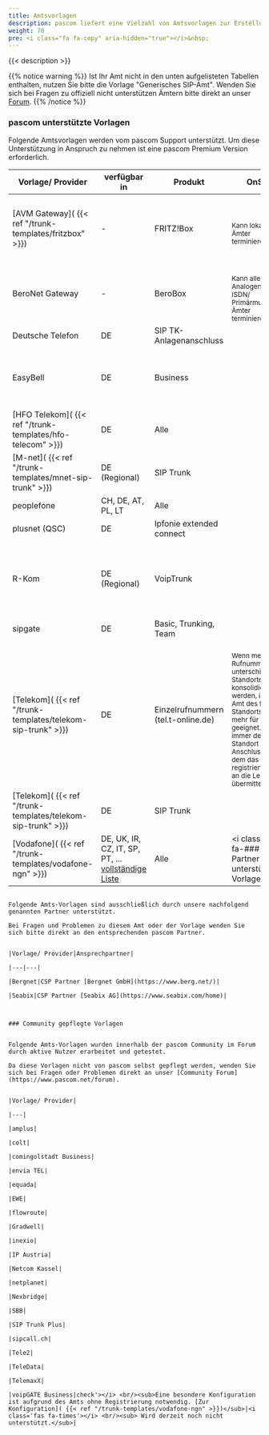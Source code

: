 ```yaml
---
title: Amtsvorlagen
description: pascom liefert eine Vielzahl von Amtsvorlagen zur Erstellung von SIP-, Analog- und ISDN-Ämtern mit. Diese Vorlagen helfen Ihnen bei der Einrichtung und legen automatisch passende Rufregeln an.
weight: 70
pre: <i class="fa fa-copy" aria-hidden="true"></i>&nbsp;
---
```


{{< description >}}

{{% notice warning %}}
Ist Ihr Amt nicht in den unten aufgelisteten Tabellen enthalten, nutzen Sie bitte die Vorlage "Generisches SIP-Amt". Wenden Sie sich bei Fragen zu offiziell nicht unterstützen Ämtern bitte direkt an unser [Forum](https://www.pascom.net/forum).
{{% /notice %}}

### pascom unterstützte Vorlagen

Folgende Amtsvorlagen werden vom pascom Support unterstützt. Um diese Unterstützung in Anspruch zu nehmen ist eine pascom Premium Version erforderlich.

|Vorlage/ Provider|verfügbar in|Produkt|OnSite|Cloud|
|---|---|---|---|---|
|[AVM Gateway]( {{< ref "/trunk-templates/fritzbox" >}})| - |FRITZ!Box|<i class='fas fa-check'></i> <br/><sub>Kann lokale SIP-Ämter terminieren.</sub>|<i class='fas fa-check'></i> <br/><sub>Kann lokale SIP-Ämter terminieren. Eine direkte Verbindung zur Box z. B. via VPN ist erforderlich.</sub>|
|BeroNet Gateway| - |BeroBox|<i class='fas fa-check'></i> <br/><sub>Kann alle Analogen und ISDN/ Primärmultiplex Ämter terminieren.</sub>|<i class='fas fa-check'></i> <br/><sub>Kann alle Analogen und ISDN/ Primärmultiplex Ämter terminieren.</sub>|
|Deutsche Telefon|DE|SIP TK-Anlagenanschluss|<i class='fas fa-check'></i>|<i class='fas fa-check'></i>|
|EasyBell|DE|Business|<i class='fas fa-check'></i>|<i class='fas fa-check'></i> <br/><sub>Bedingt durch Provider-seitiges Blacklisting kann es zu kurzen Unterbrechungen kommen.</sub>|
|[HFO Telekom]( {{< ref "/trunk-templates/hfo-telecom" >}})|DE|Alle|<i class='fas fa-check'></i>|<i class='fas fa-check'></i>|
|[M-net]( {{< ref "/trunk-templates/mnet-sip-trunk" >}})|DE (Regional)|SIP Trunk|<i class='fas fa-check'></i>|<i class='fas fa-check'></i>|
|peoplefone|CH, DE, AT, PL, LT|Alle|<i class='fas fa-check'></i>|<i class='fas fa-check'></i>|
|plusnet (QSC)|DE|Ipfonie extended connect|<i class='fas fa-check'></i>|<i class='fas fa-check'></i>|
|R-Kom|DE (Regional)|VoipTrunk|<i class='fas fa-check'></i>|<i class='fas fa-check'></i> <br/><sub>Bei einem Umzug des lokalen Amts zur pascom Cloud ist eine Abstimmung mit dem R-Kom Vertrieb notwendig.</sub>|
|sipgate|DE|Basic, Trunking, Team|<i class='fas fa-check'></i>|<i class='fas fa-check'></i>|
|[Telekom]( {{< ref "/trunk-templates/telekom-sip-trunk" >}})|DE|Einzelrufnummern (tel.t-online.de)|<i class='fas fa-check'></i> <br/><sub>Wenn mehrere Rufnummern von unterschiedlichen Standorten konsolidiert werden, ist das Amt des fremden Standorts nicht mehr für Notrufe geeignet. Es wird immer der Standort des Anschlusses, mit dem das Amt registriert wurde, an die Leitstelle übermittelt.</sub> |<i class='fas fa-check'></i><br/><sub>Dieses Amt ist in der Cloud nicht für Notrufe geeignet, da immer der Standort des Anschlusses, mit dem das Amt registriert wurde, an die Leitstelle übermittelt wird.|
|[Telekom]( {{< ref "/trunk-templates/telekom-sip-trunk" >}})|DE|SIP Trunk|<i class='fas fa-check'></i>|<i class='fas fa-check'></i>|
|[Vodafone]( {{< ref "/trunk-templates/vodafone-ngn" >}})|DE, UK, IR, CZ, IT, SP, PT, ... [vollständige Liste](https://www.vodafone.com/content/index/about/where.html)|Alle|<i class='fas fa-### Partner unterstützte Vorlagen
                                                                                                                                                                                              
                                                                                                                                                                                              Folgende Amts-Vorlagen sind ausschließlich durch unsere nachfolgend genannten Partner unterstützt. 
                                                                                                                                                                                              Bei Fragen und Problemen zu diesem Amt oder der Vorlage wenden Sie sich bitte direkt an den entsprechenden pascom Partner.
                                                                                                                                                                                              
                                                                                                                                                                                              |Vorlage/ Provider|Ansprechpartner|
                                                                                                                                                                                              |---|---|
                                                                                                                                                                                              |Bergnet|CSP Partner [Bergnet GmbH](https://www.berg.net/)|
                                                                                                                                                                                              |Seabix|CSP Partner [Seabix AG](https://www.seabix.com/home)|
                                                                                                                                                                                              
                                                                                                                                                                                              
                                                                                                                                                                                              ### Community gepflegte Vorlagen
                                                                                                                                                                                              
                                                                                                                                                                                              Folgende Amts-Vorlagen wurden innerhalb der pascom Community im Forum durch aktive Nutzer erarbeitet und getestet. 
                                                                                                                                                                                              Da diese Vorlagen nicht von pascom selbst gepflegt werden, wenden Sie sich bei Fragen oder Problemen direkt an unser [Community Forum](https://www.pascom.net/forum).
                                                                                                                                                                                              
                                                                                                                                                                                              |Vorlage/ Provider|
                                                                                                                                                                                              |---|
                                                                                                                                                                                              |amplus|
                                                                                                                                                                                              |colt|
                                                                                                                                                                                              |comingolstadt Business|
                                                                                                                                                                                              |envia TEL|
                                                                                                                                                                                              |equada|
                                                                                                                                                                                              |EWE|
                                                                                                                                                                                              |flowroute|
                                                                                                                                                                                              |Gradwell|
                                                                                                                                                                                              |inexio|
                                                                                                                                                                                              |IP Austria|
                                                                                                                                                                                              |Netcom Kassel|
                                                                                                                                                                                              |netplanet|
                                                                                                                                                                                              |Nexbridge|
                                                                                                                                                                                              |SBB|
                                                                                                                                                                                              |SIP Trunk Plus|
                                                                                                                                                                                              |sipcall.ch|
                                                                                                                                                                                              |Tele2|
                                                                                                                                                                                              |TeleData|
                                                                                                                                                                                              |TelemaxX|
                                                                                                                                                                                              |voipGATE Business|check'></i> <br/><sub>Eine besondere Konfiguration ist aufgrund des Amts ohne Registrierung notwendig. [Zur Konfiguration]( {{< ref "/trunk-templates/vodafone-ngn" >}})</sub>|<i class='fas fa-times'></i> <br/><sub> Wird derzeit noch nicht unterstützt.</sub>|



